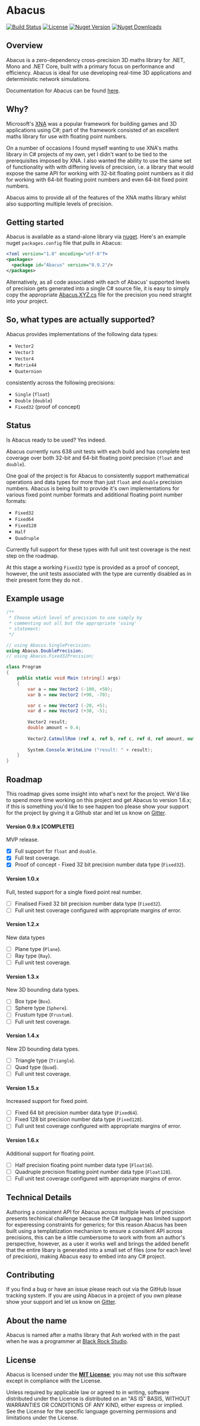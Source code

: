 # Abacus

[![Build Status](https://travis-ci.org/sungiant/abacus.png?branch=master)][status]
[![License](https://img.shields.io/badge/license-MIT-lightgrey.svg)][mit]
[![Nuget Version](https://img.shields.io/nuget/v/Abacus.svg)][nuget]
[![Nuget Downloads](https://img.shields.io/nuget/dt/Abacus)][nuget]

## Overview

Abacus is a zero-dependency cross-precision 3D maths library for .NET, Mono and .NET Core, built with a primary focus on performance and efficiency.  Abacus is ideal for use developing real-time 3D applications and deterministic network simulations.  

Documentation for Abacus can be found [here][docs].

## Why?

Microsoft's [XNA][xna] was a popular framework for building games and 3D applications using C#; part of the framework consisted of an excellent maths library for use with floating point numbers.

On a number of occasions I found myself wanting to use XNA's maths library in C# projects of my own, yet I didn't want to be tied to the prerequisites imposed by XNA.  I also wanted the ability to use the same set of functionality with with differing levels of precision, i.e. a library that would expose the same API for working with 32-bit floating point numbers as it did for working with 64-bit floating point numbers and even 64-bit fixed point numbers.

Abacus aims to provide all of the features of the XNA maths library whilst also supporting multiple levels of precision.

## Getting started

Abacus is available as a stand-alone library via [nuget][nuget].  Here's an example nuget `packages.config` file that pulls in Abacus:

```xml
<?xml version="1.0" encoding="utf-8"?>
<packages>
  <package id="Abacus" version="0.9.2"/>
</packages>
```

Alternatively, as all code associated with each of Abacus' supported levels of precision gets generated into a single C# source file, it is easy to simply copy the appropriate [Abacus.XYZ.cs][sources] file for the precision you need straight into your project.

## So, what types are actually supported?

Abacus provides implementations of the following data types:

* `Vector2`
* `Vector3`
* `Vector4`
* `Matrix44`
* `Quaternion`

consistently across the following precisions:

* `Single` (`float`)
* `Double` (`double`)
* `Fixed32` (proof of concept)


## Status

Is Abacus ready to be used?  Yes indeed.

Abacus currently runs 638 unit tests with each build and has complete test coverage over both 32-bit and 64-bit floating point precision (`float` and `double`).

One goal of the project is for Abacus to consistently support mathematical operations and data types for more than just `float` and `double` precision numbers.  Abacus is being built to provide it's own implementations for various fixed point number formats and additional floating point number formats:

* `Fixed32`
* `Fixed64`
* `Fixed128`
* `Half`
* `Quadruple`

Currently full support for these types with full unit test coverage is the next step on the roadmap.

At this stage a working  `Fixed32` type is provided as a proof of concept, however, the unit tests associated with the type are currently disabled as in their present form they do not .


## Example usage

```cs
/**
 * Choose which level of precision to use simply by
 * commenting out all but the appropriate 'using'
 * statement:
 */

// using Abacus.SinglePrecision;
using Abacus.DoublePrecision;
// using Abacus.Fixed32Precision;

class Program
{
    public static void Main (string[] args)
    {
        var a = new Vector2 (-100, +50);
        var b = new Vector2 (+90, -70);

        var c = new Vector2 (-20, +5);
        var d = new Vector2 (+30, -5);
        
        Vector2 result;
        double amount = 0.4;
        
        Vector2.CatmullRom (ref a, ref b, ref c, ref d, ref amount, out result);
        
        System.Console.WriteLine ("result: " + result);
    }
}

```


## Roadmap

This roadmap gives some insight into what's next for the project.  We'd like to spend more time working on this project and get Abacus to version 1.6.x; if this is something you'd like to see happen too please show your support for the project by giving it a Github star and let us know on [Gitter][chat].

#### Version 0.9.x [COMPLETE]

MVP release.

- [x] Full support for `float` and `double`.
- [x] Full test coverage.
- [x] Proof of concept - Fixed 32 bit precision number data type (`Fixed32`).

#### Version 1.0.x

Full, tested support for a single fixed point real number.

- [ ] Finalised Fixed 32 bit precision number data type (`Fixed32`).
- [ ] Full unit test coverage configured with appropriate margins of error.

#### Version 1.2.x

New data types

- [ ] Plane type (`Plane`).
- [ ] Ray type (`Ray`).
- [ ] Full unit test coverage.

#### Version 1.3.x

New 3D bounding data types.

- [ ] Box type (`Box`).
- [ ] Sphere type (`Sphere`).
- [ ] Frustum type (`Frustum`).
- [ ] Full unit test coverage.

#### Version 1.4.x

New 2D bounding data types.

- [ ] Triangle type (`Triangle`).
- [ ] Quad type (`Quad`).
- [ ] Full unit test coverage.

#### Version 1.5.x

Increased support for fixed point.

- [ ] Fixed 64 bit precision number data type (`Fixed64`).
- [ ] Fixed 128 bit precision number data type (`Fixed128`).
- [ ] Full unit test coverage configured with appropriate margins of error.

#### Version 1.6.x

Additional support for floating point.

- [ ] Half precision floating point number data type (`Float16`).
- [ ] Quadruple precision floating point number data type (`Float128`).
- [ ] Full unit test coverage configured with appropriate margins of error.

## Technical Details

Authoring a consistent API for Abacus across multiple levels of precision presents techinical challenge because the C# language has limited support for experessing constraints for generics; for this reason Abacus has been built using a templatization mechanism to ensure a consitent API across precisions, this can be a little cumbersome to work with from an author's perspective, however, as a user it works well and brings the added benefit that the entire libary is generated into a small set of files (one for each level of precision), making Abacus easy to embed into any C# project.

## Contributing

If you find a bug or have an issue please reach out via the GitHub Issue tracking system.  If you are using Abacus in a project of you own please show your support and let us know on [Gitter][chat].

## About the name

Abacus is named after a maths library that Ash worked with in the past when he was a programmer at [Black Rock Studio][br].

## License

Abacus is licensed under the **[MIT License][mit]**; you may not use this software except in compliance with the License.

Unless required by applicable law or agreed to in writing, software
distributed under the License is distributed on an "AS IS" BASIS,
WITHOUT WARRANTIES OR CONDITIONS OF ANY KIND, either express or implied.
See the License for the specific language governing permissions and
limitations under the License.

[mit]: https://raw.githubusercontent.com/sungiant/abacus/master/LICENSE
[nuget]: https://www.nuget.org/packages/Abacus/
[sources]: https://github.com/sungiant/abacus/tree/master/source/abacus/src/main/cs
[xna]: https://en.wikipedia.org/wiki/Microsoft_XNA
[hacker]: https://www.hackerrank.com
[br]: https://en.wikipedia.org/wiki/Black_Rock_Studio
[status]: https://travis-ci.org/sungiant/abacus
[chat]: https://gitter.im/sungiant/abacus?utm_source=badge&utm_medium=badge&utm_campaign=pr-badge&utm_content=badge
[docs]: http://sungiant.github.io/abacus/annotated.html


